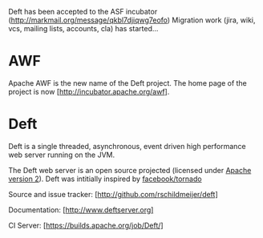 Deft has been accepted to the ASF incubator (http://markmail.org/message/qkbl7djiqwg7eofo)
Migration work (jira, wiki, vcs, mailing lists, accounts, cla) has started...

# AWF

Apache AWF is the new name of the Deft project. The home page of the project is now [http://incubator.apache.org/awf].

# Deft
Deft is a single threaded, asynchronous, event driven high performance web server running on the JVM.

The Deft web server is an open source projected (licensed under [Apache version 2]). Deft was intitially inspired by [facebook/tornado]

Source and issue tracker: [http://github.com/rschildmeijer/deft]
 
Documentation: [http://www.deftserver.org]

CI Server: [https://builds.apache.org/job/Deft/]

[Apache version 2]: http://www.apache.org/licenses/LICENSE-2.0.html
[facebook/tornado]: http://github.com/facebook/tornado
[http://github.com/rschildmeijer/deft]: http://github.com/rschildmeijer/deft
[http://www.deftserver.org]: http://www.deftserver.org
